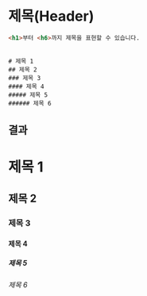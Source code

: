 # 제목(Header)

```html
<h1>부터 <h6>까지 제목을 표현할 수 있습니다.
```

## 
``` 
# 제목 1
## 제목 2
### 제목 3
#### 제목 4
##### 제목 5
###### 제목 6
```
## 결과 

# 제목 1
## 제목 2
### 제목 3
#### 제목 4
##### 제목 5
###### 제목 6
